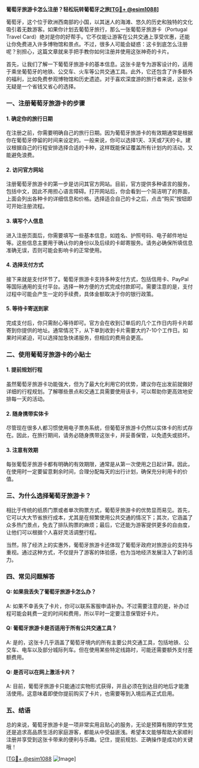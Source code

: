 **葡萄牙旅游卡怎么注册？轻松玩转葡萄牙之旅[[TG💪+ @esim1088](https://t.me/s/esim1088)]**

葡萄牙，这个位于欧洲西南部的小国，以其迷人的海滩、悠久的历史和独特的文化吸引着无数游客。如果你计划去葡萄牙旅行，那么一张葡萄牙旅游卡（Portugal Travel Card）绝对是你的好帮手。它不仅能让游客在公共交通上享受优惠，还能让你免费进入许多博物馆和景点。不过，很多人可能会疑惑：这卡到底怎么注册呢？别担心，这篇文章就来手把手教你如何注册并使用这张神奇的卡片。

首先，让我们了解一下葡萄牙旅游卡的基本信息。这张卡是专为游客设计的，适用于乘坐葡萄牙的地铁、公交车、火车等公共交通工具。此外，它还包含了许多额外的福利，比如免费参观博物馆和历史遗迹。对于喜欢深度游的旅行者来说，这张卡无疑是一个省钱又省心的选择。

### **一、注册葡萄牙旅游卡的步骤**

#### **1. 确定你的旅行日期**
在注册之前，你需要明确自己的旅行日期。因为葡萄牙旅游卡的有效期通常是根据你在葡萄牙停留的时间来设定的。一般来说，你可以选择1天、3天或7天的卡。建议根据自己的行程安排选择合适的卡种，这样既能保证覆盖所有计划内的活动，又能避免浪费。

#### **2. 访问官方网站**
注册葡萄牙旅游卡的第一步是访问其官方网站。目前，官方提供多种语言的服务，包括中文，因此不用担心语言障碍。打开网站后，你会看到一个简洁明了的界面，上面会列出各种卡的详细信息和价格。选择适合自己的卡之后，点击“购买”按钮即可开始注册流程。

#### **3. 填写个人信息**
进入注册页面后，你需要填写一些基本信息，如姓名、护照号码、电子邮件地址等。这些信息主要用于确认你的身份以及后续的卡邮寄服务。请务必确保所填信息准确无误，否则可能会影响卡的正常使用。

#### **4. 选择支付方式**
接下来就是支付环节了。葡萄牙旅游卡支持多种支付方式，包括信用卡、PayPal等国际通用的支付平台。选择一种方便的方式完成付款即可。需要注意的是，支付过程中可能会产生一定的手续费，具体金额取决于你的银行政策。

#### **5. 等待卡寄送到家**
完成支付后，你只需耐心等待即可。官方会在收到订单后的几个工作日内将卡片邮寄到你提供的地址。通常情况下，从下单到收到卡片需要大约7-10个工作日。如果时间紧迫，可以选择加急快递服务，但相应的费用会更高。

### **二、使用葡萄牙旅游卡的小贴士**

#### **1. 提前规划行程**
虽然葡萄牙旅游卡功能强大，但为了最大化利用它的优势，建议你在出发前就做好详细的行程规划。了解哪些景点和交通工具需要使用该卡，可以帮助你更高效地安排每一天的活动。

#### **2. 随身携带实体卡**
尽管现在很多人都习惯使用电子票务系统，但葡萄牙旅游卡仍然以实体卡的形式存在。因此，在旅行期间，请务必随身携带这张卡，并妥善保管，以免遗失或损坏。

#### **3. 注意有效期**
每张葡萄牙旅游卡都有明确的有效期限，通常是从第一次使用之日起计算。因此，在使用时一定要留意剩余时间，合理分配每天的出行计划，确保充分利用卡的价值。

### **三、为什么选择葡萄牙旅游卡？**

相比于传统的纸质门票或者单次购票方式，葡萄牙旅游卡的优势显而易见。首先，它可以大大节省旅行成本，尤其是在频繁使用公共交通的情况下；其次，它涵盖了众多热门景点，免去了排队购票的麻烦；最后，它还能为游客提供更多的自由度，让他们可以根据个人喜好灵活调整行程。

当然，除了经济上的实惠外，葡萄牙旅游卡还体现了葡萄牙政府对旅游业的支持与重视。通过这种方式，不仅提升了游客的体验感，也为当地经济发展注入了新的活力。

### **四、常见问题解答**

#### **Q: 如果我丢失了葡萄牙旅游卡怎么办？**
A: 如果不幸丢失了卡片，你可以联系客服申请补办。不过需要注意的是，补办过程可能会耗费一定的时间和费用，所以平时一定要注意保管好卡片。

#### **Q: 葡萄牙旅游卡是否适用于所有公共交通工具？**
A: 是的，这张卡几乎涵盖了葡萄牙境内的所有主要公共交通工具，包括地铁、公交车、电车以及部分城际列车。但在使用某些特定线路时，可能还需要额外支付差额费用。

#### **Q: 是否可以在网上激活卡片？**
A: 目前，葡萄牙旅游卡只能通过实物形式获得，并且必须在到达目的地后才能激活使用。这意味着即使你提前购买了卡片，也需要等到入境后再正式启用。

### **五、结语**

总的来说，葡萄牙旅游卡是一项非常实用且贴心的服务，无论是预算有限的学生党还是追求高品质生活的家庭游客，都能从中受益匪浅。希望本文能够帮助大家顺利注册并享受到这张卡带来的便利与乐趣。记住，提前规划、正确操作是成功的关键哦！

[[TG💪+ @esim1088](https://t.me/s/esim1088) ![Image](https://i.postimg.cc/4NQfJmqS/Snipaste-2025-05-13-00-14-12.png)]